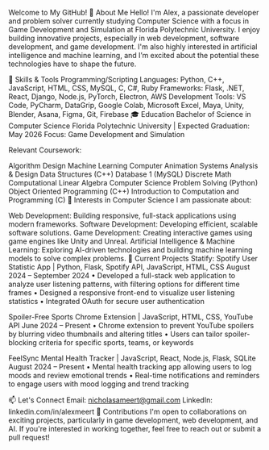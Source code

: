 Welcome to My GitHub! 👋
About Me
Hello! I'm Alex, a passionate developer and problem solver currently studying Computer Science with a focus in Game Development and Simulation at Florida Polytechnic University. I enjoy building innovative projects, especially in web development, software development, and game development. I'm also highly interested in artificial intelligence and machine learning, and I’m excited about the potential these technologies have to shape the future.

🔧 Skills & Tools
Programming/Scripting Languages: Python, C++, JavaScript, HTML, CSS, MySQL, C, C#, Ruby
Frameworks: Flask, .NET, React, Django, Node.js, PyTorch, Electron, AWS
Development Tools: VS Code, PyCharm, DataGrip, Google Colab, Microsoft Excel, Maya, Unity, Blender, Asana, Figma, Git, Firebase
🎓 Education
Bachelor of Science in Computer Science
Florida Polytechnic University | Expected Graduation: May 2026
Focus: Game Development and Simulation

Relevant Coursework:

Algorithm Design
Machine Learning
Computer Animation
Systems Analysis & Design
Data Structures (C++)
Database 1 (MySQL)
Discrete Math
Computational Linear Algebra
Computer Science Problem Solving (Python)
Object Oriented Programming (C++)
Introduction to Computation and Programming (C)
🌱 Interests in Computer Science
I am passionate about:

Web Development: Building responsive, full-stack applications using modern frameworks.
Software Development: Developing efficient, scalable software solutions.
Game Development: Creating interactive games using game engines like Unity and Unreal.
Artificial Intelligence & Machine Learning: Exploring AI-driven technologies and building machine learning models to solve complex problems.
🌟 Current Projects
Statify: Spotify User Statistic App | Python, Flask, Spotify API, JavaScript, HTML, CSS
August 2024 – September 2024
• Developed a full-stack web application to analyze user listening patterns, with filtering options for different time frames
• Designed a responsive front-end to visualize user listening statistics
• Integrated OAuth for secure user authentication

Spoiler-Free Sports Chrome Extension | JavaScript, HTML, CSS, YouTube API
June 2024 – Present
• Chrome extension to prevent YouTube spoilers by blurring video thumbnails and altering titles
• Users can tailor spoiler-blocking criteria for specific sports, teams, or keywords

FeelSync Mental Health Tracker | JavaScript, React, Node.js, Flask, SQLite
August 2024 – Present
• Mental health tracking app allowing users to log moods and review emotional trends
• Real-time notifications and reminders to engage users with mood logging and trend tracking

📫 Let's Connect
Email: nicholasameert@gmail.com
LinkedIn: linkedin.com/in/alexmeert
🤝 Contributions
I'm open to collaborations on exciting projects, particularly in game development, web development, and AI. If you're interested in working together, feel free to reach out or submit a pull request!
